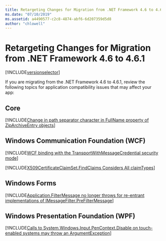 ```yaml
---
title: Retargeting Changes for Migration from .NET Framework 4.6 to 4.6.1
ms.date: "07/10/2019"
ms.assetid: a4490577-c2c8-4874-abf6-6d207359d5d8
author: "chlowell"
---
```


# Retargeting Changes for Migration from .NET Framework 4.6 to 4.6.1

[!INCLUDE[versionselector](../../../../includes/migration-guide/retargeting/versionselector.md)]

If you are migrating from the .NET Framework 4.6 to 4.6.1, review the following topics for application compatibility issues that may affect your app:

## Core

[!INCLUDE[Change in path separator character in FullName property of ZipArchiveEntry objects](~/includes/migration-guide/retargeting/core/change-path-separator-character-fullname-property-ziparchiveentry-objects.md)]

## Windows Communication Foundation (WCF)

[!INCLUDE[WCF binding with the TransportWithMessageCredential security mode](~/includes/migration-guide/retargeting/wcf/wcf-binding-with-transportwithmessagecredential-security-mode.md)]

[!INCLUDE[X509CertificateClaimSet.FindClaims Considers All claimTypes](~/includes/migration-guide/retargeting/wcf/x509certificateclaimsetfindclaims-considers-all-claimtypes.md)]

## Windows Forms

[!INCLUDE[Application.FilterMessage no longer throws for re-entrant implementations of IMessageFilter.PreFilterMessage](~/includes/migration-guide/retargeting/winforms/applicationfiltermessage-no-longer-throws-for-re-entrant-implementations.md)]

## Windows Presentation Foundation (WPF)

[!INCLUDE[Calls to System.Windows.Input.PenContext.Disable on touch-enabled systems may throw an ArgumentException](~/includes/migration-guide/retargeting/wpf/calls-systemwindowsinputpencontextdisable-on-touch-enabled-systems-may-throw.md)]
